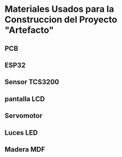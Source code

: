 # Materiales Usados para la Construccion del Proyecto "Artefacto"

## PCB

## ESP32

## Sensor TCS3200

## pantalla LCD

## Servomotor

## Luces LED

## Madera MDF
